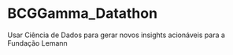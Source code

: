 # BCGGamma_Datathon
Usar Ciência de Dados para gerar novos insights acionáveis para a Fundação Lemann
